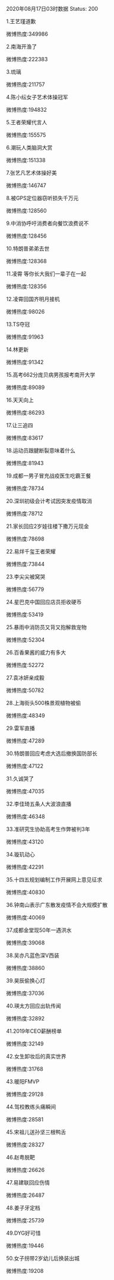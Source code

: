 2020年08月17日03时数据
Status: 200

1.王艺瑾道歉

微博热度:349986

2.南海开渔了

微博热度:222383

3.琉璃

微博热度:211757

4.陈小纭女子艺术体操冠军

微博热度:194832

5.王者荣耀代言人

微博热度:155575

6.潮玩人类脑洞大赏

微博热度:151338

7.张艺凡艺术体操好美

微博热度:146747

8.被GPS定位器窃听损失千万元

微博热度:128560

9.中消协呼吁消费者向餐饮浪费说不

微博热度:128456

10.特朗普弟弟去世

微博热度:128368

11.凌霄 等你长大我们一辈子在一起

微博热度:128356

12.凌霄回国齐明月接机

微博热度:98026

13.TS夺冠

微博热度:91963

14.林更新

微博热度:91342

15.高考662分庞贝病男孩报考南开大学

微博热度:89089

16.天天向上

微博热度:86293

17.让三追四

微博热度:83617

18.运动员跟腱断裂意味着什么

微博热度:81943

19.成都一男子冒充战疫医生吃霸王餐

微博热度:78734

20.深圳初级会计考试因突发疫情取消

微博热度:78712

21.家长回应2岁娃往楼下撒万元现金

微博热度:78698

22.易烊千玺王者荣耀

微博热度:73844

23.李尖尖被窝哭

微博热度:56779

24.星巴克中国回应店员拒收硬币

微博热度:53419

25.暴雨中消防员又背又抱解救宠物

微博热度:52304

26.百香果酱的威力有多大

微博热度:52272

27.袁冰妍亲成毅

微博热度:50782

28.上海街头500株景观植物被偷

微博热度:48349

29.雷军直播

微博热度:47289

30.特朗普回应考虑大选后撤换国防部长

微博热度:47122

31.久诚哭了

微博热度:47035

32.李佳琦五条人大波浪直播

微博热度:46348

33.准研究生协助高考生作弊被判3年

微博热度:43120

34.璇玑动心

微博热度:42291

35.十四五规划编制工作开展网上意见征求

微博热度:40830

36.钟南山表示广东散发疫情不会大规模扩散

微博热度:40069

37.成都金堂现50年一遇洪水

微博热度:39068

38.吴亦凡蓝色深V西装

微博热度:38860

39.昊辰偷换心灯

微博热度:37036

40.瑛太方回应出轨传闻

微博热度:32892

41.2019年CEO薪酬榜单

微博热度:32149

42.女生卸妆后的真实世界

微博热度:31768

43.暖阳FMVP

微博热度:29128

44.驾校教练头痛瞬间

微博热度:28581

45.宋祖儿送孙坚三根鸭舌

微博热度:28327

46.赵粤脱靶

微博热度:26626

47.易建联回应伤情

微博热度:26487

48.姜子牙定档

微博热度:25739

49.DYG好可惜

微博热度:19446

50.女子拐带2岁幼儿后换装出城

微博热度:19208

